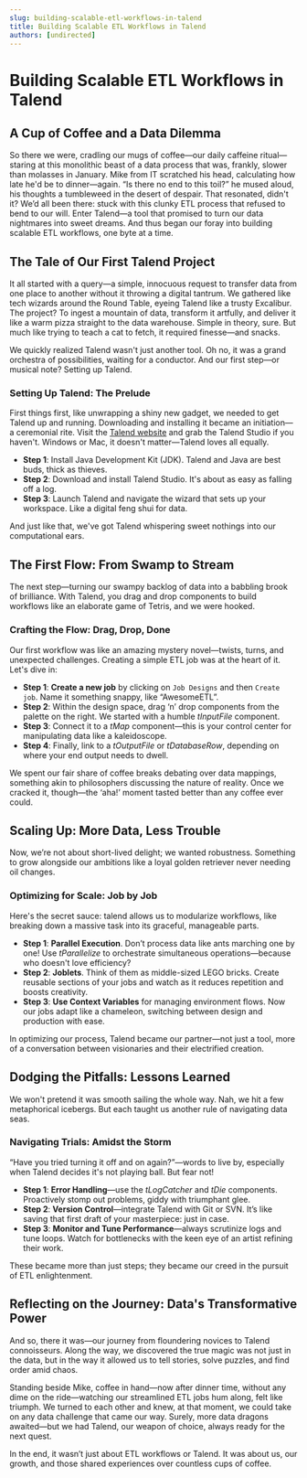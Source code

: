 ```yaml
---
slug: building-scalable-etl-workflows-in-talend
title: Building Scalable ETL Workflows in Talend
authors: [undirected]
---
```



# Building Scalable ETL Workflows in Talend

## A Cup of Coffee and a Data Dilemma

So there we were, cradling our mugs of coffee—our daily caffeine ritual—staring at this monolithic beast of a data process that was, frankly, slower than molasses in January. Mike from IT scratched his head, calculating how late he'd be to dinner—again. “Is there no end to this toil?” he mused aloud, his thoughts a tumbleweed in the desert of despair. That resonated, didn't it? We’d all been there: stuck with this clunky ETL process that refused to bend to our will. Enter Talend—a tool that promised to turn our data nightmares into sweet dreams. And thus began our foray into building scalable ETL workflows, one byte at a time.

## The Tale of Our First Talend Project

It all started with a query—a simple, innocuous request to transfer data from one place to another without it throwing a digital tantrum. We gathered like tech wizards around the Round Table, eyeing Talend like a trusty Excalibur. The project? To ingest a mountain of data, transform it artfully, and deliver it like a warm pizza straight to the data warehouse. Simple in theory, sure. But much like trying to teach a cat to fetch, it required finesse—and snacks.

We quickly realized Talend wasn't just another tool. Oh no, it was a grand orchestra of possibilities, waiting for a conductor. And our first step—or musical note? Setting up Talend.

### Setting Up Talend: The Prelude

First things first, like unwrapping a shiny new gadget, we needed to get Talend up and running. Downloading and installing it became an initiation—a ceremonial rite. Visit the [Talend website](https://www.talend.com/products/data-integration/) and grab the Talend Studio if you haven't. Windows or Mac, it doesn't matter—Talend loves all equally.

- **Step 1**: Install Java Development Kit (JDK). Talend and Java are best buds, thick as thieves.
- **Step 2**: Download and install Talend Studio. It's about as easy as falling off a log.
- **Step 3**: Launch Talend and navigate the wizard that sets up your workspace. Like a digital feng shui for data.

And just like that, we've got Talend whispering sweet nothings into our computational ears.

## The First Flow: From Swamp to Stream

The next step—turning our swampy backlog of data into a babbling brook of brilliance. With Talend, you drag and drop components to build workflows like an elaborate game of Tetris, and we were hooked.

### Crafting the Flow: Drag, Drop, Done

Our first workflow was like an amazing mystery novel—twists, turns, and unexpected challenges. Creating a simple ETL job was at the heart of it. Let's dive in:

- **Step 1**: **Create a new job** by clicking on `Job Designs` and then `Create job`. Name it something snappy, like “AwesomeETL”.
- **Step 2**: Within the design space, drag ‘n’ drop components from the palette on the right. We started with a humble *tInputFile* component.
- **Step 3**: Connect it to a *tMap* component—this is your control center for manipulating data like a kaleidoscope.
- **Step 4**: Finally, link to a *tOutputFile* or *tDatabaseRow*, depending on where your end output needs to dwell.

We spent our fair share of coffee breaks debating over data mappings, something akin to philosophers discussing the nature of reality. Once we cracked it, though—the ‘aha!’ moment tasted better than any coffee ever could.

## Scaling Up: More Data, Less Trouble

Now, we’re not about short-lived delight; we wanted robustness. Something to grow alongside our ambitions like a loyal golden retriever never needing oil changes. 

### Optimizing for Scale: Job by Job

Here's the secret sauce: talend allows us to modularize workflows, like breaking down a massive task into its graceful, manageable parts.

- **Step 1**: **Parallel Execution**. Don’t process data like ants marching one by one! Use *tParallelize* to orchestrate simultaneous operations—because who doesn't love efficiency?
- **Step 2**: **Joblets**. Think of them as middle-sized LEGO bricks. Create reusable sections of your jobs and watch as it reduces repetition and boosts creativity.
- **Step 3**: **Use Context Variables** for managing environment flows. Now our jobs adapt like a chameleon, switching between design and production with ease.

In optimizing our process, Talend became our partner—not just a tool, more of a conversation between visionaries and their electrified creation.

## Dodging the Pitfalls: Lessons Learned

We won't pretend it was smooth sailing the whole way. Nah, we hit a few metaphorical icebergs. But each taught us another rule of navigating data seas.

### Navigating Trials: Amidst the Storm

“Have you tried turning it off and on again?”—words to live by, especially when Talend decides it's not playing ball. But fear not! 

- **Step 1**: **Error Handling**—use the *tLogCatcher* and *tDie* components. Proactively stomp out problems, giddy with triumphant glee.
- **Step 2**: **Version Control**—integrate Talend with Git or SVN. It’s like saving that first draft of your masterpiece: just in case.
- **Step 3**: **Monitor and Tune Performance**—always scrutinize logs and tune loops. Watch for bottlenecks with the keen eye of an artist refining their work.

These became more than just steps; they became our creed in the pursuit of ETL enlightenment.

## Reflecting on the Journey: Data's Transformative Power

And so, there it was—our journey from floundering novices to Talend connoisseurs. Along the way, we discovered the true magic was not just in the data, but in the way it allowed us to tell stories, solve puzzles, and find order amid chaos. 

Standing beside Mike, coffee in hand—now after dinner time, without any dime on the ride—watching our streamlined ETL jobs hum along, felt like triumph. We turned to each other and knew, at that moment, we could take on any data challenge that came our way. Surely, more data dragons awaited—but we had Talend, our weapon of choice, always ready for the next quest. 

In the end, it wasn’t just about ETL workflows or Talend. It was about us, our growth, and those shared experiences over countless cups of coffee.